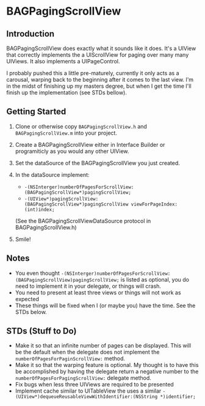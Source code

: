 BAGPagingScrollView
===================

Introduction
------------
BAGPagingScrollView does exactly what it sounds like it does. It's a UIView that correctly implements the a UIScrollView for paging over many many UIViews. It also implements a UIPageControl. 

I probably pushed this a little pre-maturely, currently it only acts as a carousal, warping back to the beginning after it comes to the last view. I'm in the midst of finishing up my masters degree, but when I get the time I'll finish up the implementation (see STDs bellow).

Getting Started
---------------
1. Clone or otherwise copy `BAGPagingScrollView.h` and `BAGPagingScrollView.m` into your project.
2. Create a BAGPagingScrollView either in Interface Builder or programiticly as you would any other UIView.
3. Set the dataSource of the BAGPagingScrollView you just created.
4. In the dataSource implement:
	- `-(NSInterger)numberOfPagesForScrollView:(BAGPagingScrollView*)pagingScrollView;`
	- `-(UIView*)pagingScrollView:(BAGPagingScrollView*)pagingScrollView viewForPageIndex:(int)index;`
	
	(See the BAGPagingScrollViewDataSource protocol in BAGPagingScrollView.h)
5. Smile!

Notes
-----
- You even thought `-(NSInterger)numberOfPagesForScrollView:(BAGPagingScrollView)pagingScrollView;` is listed as optional, you do need to implement it in your delegate, or things will crash.
- You need to present at least three views or things will not work as expected
- These things will be fixed when I (or maybe you) have the time. See the STDs below. 

STDs (Stuff to Do)
------------------
+ Make it so that an infinite number of pages can be displayed. This will be the default when the delegate does not implement the `numberOfPagesForPaginScrollView:` method.
+ Make it so that the warping feature is optional. My thought is to have this be accomplished by having the delegate return a negative number to the `numberOfPagesForPagingScrollView:` delegate method.
+ Fix bugs when less three UIViews are required to be presented
+ Implement cache similar to UITableView the uses a similar `-(UIView*)dequeueReusableViewWithIdentifier:(NSString *)identifier; `
